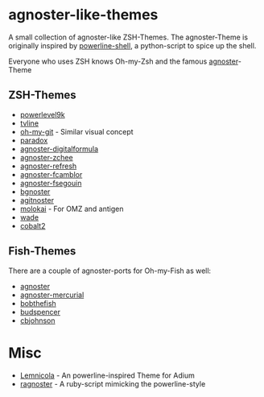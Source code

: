 # agnoster-like-themes
A small collection of agnoster-like ZSH-Themes. The agnoster-Theme is originally inspired by [powerline-shell](https://github.com/milkbikis/powerline-shell), a python-script to spice up the shell.

Everyone who uses ZSH knows Oh-my-Zsh and the famous [agnoster](https://gist.github.com/3712874)-Theme

## ZSH-Themes

* [powerlevel9k](https://github.com/bhilburn/powerlevel9k)
* [tvline](https://github.com/thvitt/tvline)
* [oh-my-git](https://github.com/arialdomartini/oh-my-git) - Similar visual concept
* [paradox](https://github.com/sorin-ionescu/prezto/blob/master/modules/prompt/functions/prompt_paradox_setup)
* [agnoster-digitalformula](https://github.com/digitalformula/zsh.prompts)
* [agnoster-zchee](https://github.com/zchee/agnoster)
* [agnoster-refresh](https://github.com/fusion94/Agnoster-refresh)
* [agnoster-fcamblor](https://github.com/fcamblor/oh-my-zsh-agnoster-fcamblor)
* [agnoster-fsegouin](https://github.com/fsegouin/oh-my-zsh-agnoster-mod-theme)
* [bgnoster](https://github.com/47bytes/bgnoster.zsh-theme)
* [agitnoster](https://github.com/dbestevez/agitnoster-theme)
* [molokai](https://github.com/prikhi/molokai-powerline-zsh) - For OMZ and antigen
* [wade](https://github.com/wadehammes/wade.zsh-theme)
* [cobalt2](https://github.com/wesbos/Cobalt2-iterm)

## Fish-Themes
There are a couple of agnoster-ports for Oh-my-Fish as well:
* [agnoster](https://github.com/bpinto/oh-my-fish/tree/master/themes/agnoster)
* [agnoster-mercurial](https://github.com/bpinto/oh-my-fish/tree/master/themes/agnoster-mercurial)
* [bobthefish](https://github.com/bpinto/oh-my-fish/tree/master/themes/bobthefish)
* [budspencer](https://github.com/bpinto/oh-my-fish/tree/master/themes/budspencer)
* [cbjohnson](https://github.com/bpinto/oh-my-fish/tree/master/themes/cbjohnson)

# Misc
* [Lemnicola](https://github.com/marczuo/Lemnicola) - An powerline-inspired Theme for Adium
* [ragnoster](https://github.com/baweaver/ragnoster) - A ruby-script mimicking the powerline-style
